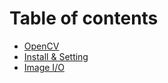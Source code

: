 # Table of contents

* [OpenCV](README.md)
* [Install & Setting](install-and-setting.md)
* [Image I/O](untitled.md)

